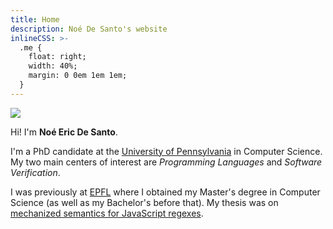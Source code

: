 ```yaml
---
title: Home
description: Noé De Santo's website
inlineCSS: >-
  .me {
    float: right;
    width: 40%;
    margin: 0 0em 1em 1em;
  }
---
```


<img src="/images/me.png" class="me">

Hi! I'm **Noé Eric De Santo**.

I'm a PhD candidate at the [University of
Pennsylvania](https://www.cis.upenn.edu/) in Computer Science.
My two main centers of interest are _Programming Languages_ and _Software
Verification_.

I was previously at [EPFL](https://www.epfl.ch/schools/ic/) where I obtained my
Master's degree in Computer Science (as well as my Bachelor's before that).
My thesis was on [mechanized semantics for JavaScript regexes](projects/warblre.html).